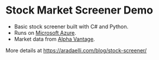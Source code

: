 # Stock Market Screener Demo

* Basic stock screener built with C# and Python.
* Runs on [Microsoft Azure](https://azure.microsoft.com).
* Market data from [Alpha Vantage](https://www.alphavantage.co).

More details at https://aradaelli.com/blog/stock-screener/
